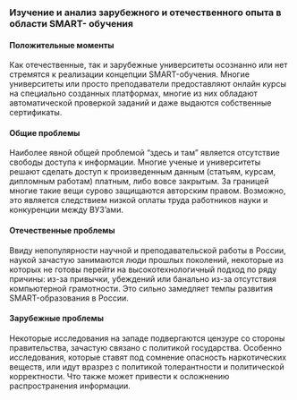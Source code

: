 ### Изучение и анализ зарубежного и отечественного опыта в области SMART- обучения

#### Положительные моменты

Как отечественные, так и зарубежные университеты осознанно или нет стремятся к реализации концепции SMART-обучения. Многие университеты или просто преподаватели предоставляют онлайн курсы на специально созданных платформах, многие из них обладают автоматической проверкой заданий и даже выдаются собственные сертификаты.

#### Общие проблемы

Наиболее явной общей проблемой “здесь и там” является отсутствие свободы доступа к информации. Многие ученые и университеты решают сделать доступ к произведенным данным (статьям, курсам, дипломным работам) платным, либо вовсе закрытым. За границей многие такие вещи сурово защищаются авторским правом. Возможно, это является следствием низкой оплаты труда работников науки и конкуренции между ВУЗ’ами.

#### Отечественные проблемы

Ввиду непопулярности научной и преподавательской работы в России, наукой зачастую занимаются люди прошлых поколений, некоторые из которых не готовы перейти на высокотехнологичный подход по ряду причины: из-за привычки, убеждений или банально из-за отсутствия компьютерной грамотности. Это сильно замедляет темпы развития SMART-образования в России.

#### Зарубежные проблемы

Некоторые исследования на западе подвергаются цензуре со стороны правительства, зачастую связано с политикой государства. Особенно исследования, которые ставят под сомнение опасность наркотических веществ, или идут вразрез с политикой толерантности и политической корректности. Что также может привести к осложнению распространения информации.
